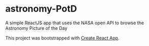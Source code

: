 # astronomy-PotD

A simple ReactJS app that uses the NASA open API to browse the Astronomy Picture of the Day

This project was bootstrapped with [Create React App](https://github.com/facebookincubator/create-react-app).
